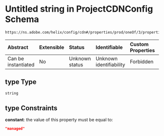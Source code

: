 # Untitled string in ProjectCDNConfig Schema

```txt
https://ns.adobe.com/helix/config/cdn#/properties/prod/oneOf/3/properties/type
```



| Abstract            | Extensible | Status         | Identifiable            | Custom Properties | Additional Properties | Access Restrictions | Defined In                                                                                |
| :------------------ | :--------- | :------------- | :---------------------- | :---------------- | :-------------------- | :------------------ | :---------------------------------------------------------------------------------------- |
| Can be instantiated | No         | Unknown status | Unknown identifiability | Forbidden         | Allowed               | none                | [project-config-cdn.schema.json\*](project-config-cdn.schema.json "open original schema") |

## type Type

`string`

## type Constraints

**constant**: the value of this property must be equal to:

```json
"managed"
```
